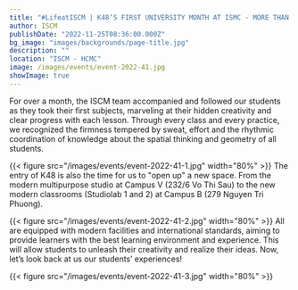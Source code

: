 ```yaml
---
title: "#LifeatISCM | K48’S FIRST UNIVERSITY MONTH AT ISMC - MORE THAN A JOURNEY"
author: ISCM
publishDate: "2022-11-25T08:36:00.000Z"
bg_image: "images/backgrounds/page-title.jpg"
description: "" 
location: "ISCM - HCMC"
image: /images/events/event-2022-41.jpg
showImage: true
---
```

For over a month, the ISCM team accompanied and followed our students as they took their first subjects, marveling at their hidden creativity and clear progress with each lesson. Through every class and every practice, we recognized the firmness tempered by sweat, effort and the rhythmic coordination of knowledge about the spatial thinking and geometry of all students.

{{< figure src="/images/events/event-2022-41-1.jpg" width="80%" >}}
The entry of K48 is also the time for us to "open up" a new space. From the modern multipurpose studio at Campus V (232/6 Vo Thi Sau) to the new modern classrooms (Studiolab 1 and 2) at Campus B (279 Nguyen Tri Phuong). 

{{< figure src="/images/events/event-2022-41-2.jpg" width="80%" >}}
All are equipped with modern facilities and international standards, aiming to provide learners with the best learning environment and experience. This will allow students to unleash their creativity and realize their ideas.
Now, let’s look back at us our students’ experiences!

{{< figure src="/images/events/event-2022-41-3.jpg" width="80%" >}}